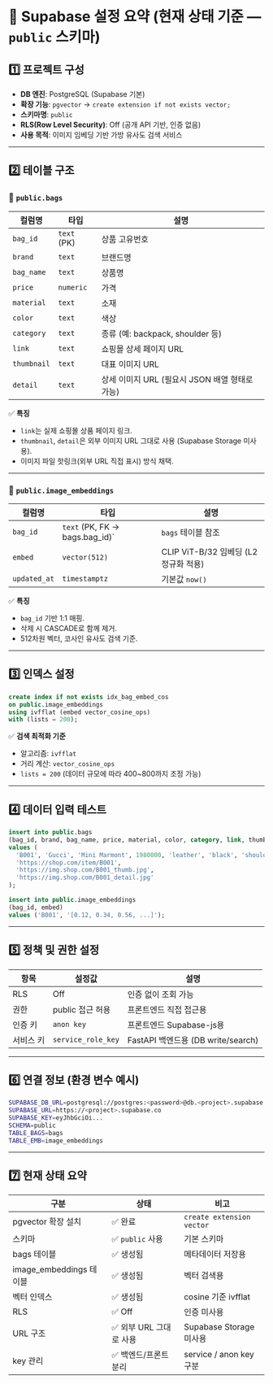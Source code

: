 
# 🧭 Supabase 설정 요약 (현재 상태 기준 — `public` 스키마)

## 1️⃣ 프로젝트 구성
- **DB 엔진**: PostgreSQL (Supabase 기본)
- **확장 기능**: `pgvector` → `create extension if not exists vector;`
- **스키마명**: `public`
- **RLS(Row Level Security)**: Off (공개 API 기반, 인증 없음)
- **사용 목적**: 이미지 임베딩 기반 가방 유사도 검색 서비스

---

## 2️⃣ 테이블 구조

### 📘 `public.bags`
| 컬럼명 | 타입 | 설명 |
|--------|------|------|
| `bag_id` | `text` (PK) | 상품 고유번호 |
| `brand` | `text` | 브랜드명 |
| `bag_name` | `text` | 상품명 |
| `price` | `numeric` | 가격 |
| `material` | `text` | 소재 |
| `color` | `text` | 색상 |
| `category` | `text` | 종류 (예: backpack, shoulder 등) |
| `link` | `text` | 쇼핑몰 상세 페이지 URL |
| `thumbnail` | `text` | 대표 이미지 URL |
| `detail` | `text` | 상세 이미지 URL (필요시 JSON 배열 형태로 가능) |

✅ **특징**
- `link`는 실제 쇼핑몰 상품 페이지 링크.
- `thumbnail`, `detail`은 외부 이미지 URL 그대로 사용 (Supabase Storage 미사용).
- 이미지 파일 핫링크(외부 URL 직접 표시) 방식 채택.

---

### 📘 `public.image_embeddings`
| 컬럼명 | 타입 | 설명 |
|--------|------|------|
| `bag_id` | `text` (PK, FK → bags.bag_id)` | `bags` 테이블 참조 |
| `embed` | `vector(512)` | CLIP ViT-B/32 임베딩 (L2 정규화 적용) |
| `updated_at` | `timestamptz` | 기본값 `now()` |

✅ **특징**
- `bag_id` 기반 1:1 매핑.
- 삭제 시 CASCADE로 함께 제거.
- 512차원 벡터, 코사인 유사도 검색 기준.

---

## 3️⃣ 인덱스 설정
```sql
create index if not exists idx_bag_embed_cos
on public.image_embeddings
using ivfflat (embed vector_cosine_ops)
with (lists = 200);
```

✅ **검색 최적화 기준**
- 알고리즘: `ivfflat`
- 거리 계산: `vector_cosine_ops`
- `lists = 200` (데이터 규모에 따라 400~800까지 조정 가능)

---

## 4️⃣ 데이터 입력 테스트
```sql
insert into public.bags
(bag_id, brand, bag_name, price, material, color, category, link, thumbnail, detail)
values (
  'B001', 'Gucci', 'Mini Marmont', 1980000, 'leather', 'black', 'shoulder',
  'https://shop.com/item/B001',
  'https://img.shop.com/B001_thumb.jpg',
  'https://img.shop.com/B001_detail.jpg'
);

insert into public.image_embeddings
(bag_id, embed)
values ('B001', '[0.12, 0.34, 0.56, ...]');
```

---

## 5️⃣ 정책 및 권한 설정
| 항목 | 설정값 | 설명 |
|------|---------|------|
| RLS | Off | 인증 없이 조회 가능 |
| 권한 | public 접근 허용 | 프론트엔드 직접 접근용 |
| 인증 키 | `anon key` | 프론트엔드 Supabase-js용 |
| 서비스 키 | `service_role_key` | FastAPI 백엔드용 (DB write/search) |

---

## 6️⃣ 연결 정보 (환경 변수 예시)
```bash
SUPABASE_DB_URL=postgresql://postgres:<password>@db.<project>.supabase.co:5432/postgres
SUPABASE_URL=https://<project>.supabase.co
SUPABASE_KEY=eyJhbGciOi...
SCHEMA=public
TABLE_BAGS=bags
TABLE_EMB=image_embeddings
```

---

## 7️⃣ 현재 상태 요약

| 구분 | 상태 | 비고 |
|------|------|------|
| pgvector 확장 설치 | ✅ 완료 | `create extension vector` |
| 스키마 | ✅ `public` 사용 | 기본 스키마 |
| bags 테이블 | ✅ 생성됨 | 메타데이터 저장용 |
| image_embeddings 테이블 | ✅ 생성됨 | 벡터 검색용 |
| 벡터 인덱스 | ✅ 생성됨 | cosine 기준 ivfflat |
| RLS | ✅ Off | 인증 미사용 |
| URL 구조 | ✅ 외부 URL 그대로 사용 | Supabase Storage 미사용 |
| key 관리 | ✅ 백엔드/프론트 분리 | service / anon key 구분 |

